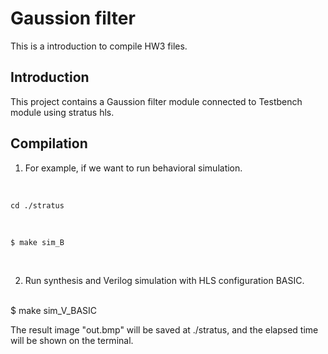 # Gaussion filter

This is a introduction to compile HW3 files. <br>

## Introduction
This project contains a Gaussion filter module connected to Testbench module using stratus hls. <br>

## Compilation
1. For example, if we want to run behavioral simulation.
<br>

    cd ./stratus
<br>

    $ make sim_B
<br>

2. Run synthesis and Verilog simulation with HLS configuration BASIC.
<br>
    $ make sim_V_BASIC
<br>

The result image "out.bmp" will be saved at ./stratus, and the elapsed time will be shown on the terminal. <br>

